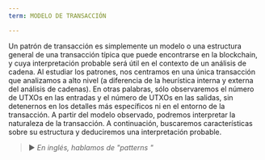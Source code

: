 ```yaml
---
term: MODELO DE TRANSACCIÓN

---
```

Un patrón de transacción es simplemente un modelo o una estructura general de una transacción típica que puede encontrarse en la blockchain, y cuya interpretación probable será útil en el contexto de un análisis de cadena. Al estudiar los patrones, nos centramos en una única transacción que analizamos a alto nivel (a diferencia de la heurística interna y externa del análisis de cadenas). En otras palabras, sólo observaremos el número de UTXOs en las entradas y el número de UTXOs en las salidas, sin detenernos en los detalles más específicos ni en el entorno de la transacción. A partir del modelo observado, podremos interpretar la naturaleza de la transacción. A continuación, buscaremos características sobre su estructura y deduciremos una interpretación probable.

> ► *En inglés, hablamos de "patterns "*